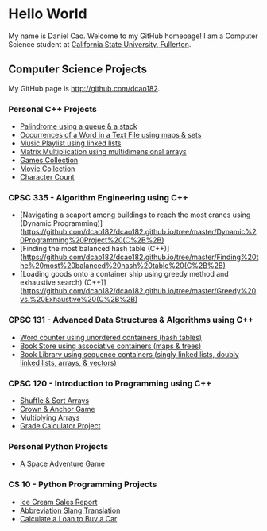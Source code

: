 # Hello World
My name is Daniel Cao.  Welcome to my GitHub homepage! I am a Computer Science student at [California
State University, Fullerton](http://www.fullerton.edu/).

## Computer Science Projects
My GitHub page is http://github.com/dcao182.

### Personal C++ Projects
* [Palindrome using a queue & a stack](https://github.com/dcao182/dcao.github.io/commit/1dd3a0bd0e88c6737c4e072516080c98bca7a1bd)
* [Occurrences of a Word in a Text File using maps & sets](https://github.com/dcao182/dcao182.github.io/blob/master/Occurrences%20of%20a%20word%20in%20a%20text%20file%20using%20maps%20and%20sets%20(C%2B%2B)/main.cpp)
* [Music Playlist using linked lists](https://github.com/dcao182/dcao.github.io/blob/master/Playing%20songs%20from%20a%20playlist%20using%20lists%20(C%2B%2B)/main.cpp)
* [Matrix Multiplication using multidimensional arrays](https://github.com/dcao182/dcao.github.io/commit/f06d23abebbbbd8e79f82922f9a37373010ad434)
* [Games Collection](https://github.com/dcao182/dcao.github.io/commit/a81dee78d4e703a84a9bdd3b8461ae238fb8437b)
* [Movie Collection](https://github.com/dcao182/dcao.github.io/commit/020761e8eca9c66868826e537c7f17df2bc4eeec)
* [Character Count](https://github.com/dcao182/dcao.github.io/commit/4761c8103e1c13220b778869611d2658bc1bf2d1)



### CPSC 335 - Algorithm Engineering using C++
* [Navigating a seaport among buildings to reach the most cranes using (Dynamic Programming)]
(https://github.com/dcao182/dcao182.github.io/tree/master/Dynamic%20Programming%20Project%20(C%2B%2B)
* [Finding the most balanced hash table (C++)]
(https://github.com/dcao182/dcao182.github.io/tree/master/Finding%20the%20most%20balanced%20hash%20table%20(C%2B%2B)
* [Loading goods onto a container ship using greedy method and exhaustive search) (C++)]
(https://github.com/dcao182/dcao182.github.io/tree/master/Greedy%20vs.%20Exhaustive%20(C%2B%2B)


### CPSC 131 - Advanced Data Structures & Algorithms using C++
* [Word counter using unordered containers (hash tables)](https://github.com/dcao182/dcao182.github.io/tree/master/Book%20Store%20using%20unordered%20containers%20(C%2B%2B))
* [Book Store using associative containers (maps & trees)](https://github.com/dcao182/dcao182.github.io/tree/master/Book%20Store%20using%20maps%20%26%20trees%20(C%2B%2B))
* [Book Library using sequence containers (singly linked lists, doubly linked lists, arrays, & vectors)](https://github.com/dcao182/dcao182.github.io/tree/master/Book%20Library%20using%20singly%20linked%20lists%2C%20doubly%20linked%20lists%2C%20arrays%2C%20and%20vectors%20(C%2B%2B))

### CPSC 120 - Introduction to Programming using C++
* [Shuffle & Sort Arrays](https://github.com/csuf-cpsc-mshafae-spring-2020/cpsc-120-lab-08-dcao182/blob/master/prob-1/shuffle-sort.cpp)
* [Crown & Anchor Game](https://github.com/csuf-cpsc-mshafae-spring-2020/cpsc-120-final-dcao182/blob/master/crown_and_anchor.cpp)
* [Multiplying Arrays](https://github.com/dcao182/dcao.github.io/commit/022a8f0649006210f564a511fa5172b3fae375c2)
* [Grade Calculator Project](https://github.com/csuf-cpsc-mshafae-spring-2020/cpsc-120-project-02-dcao182/blob/master/grades.cpp)

### Personal Python Projects
* [A Space Adventure Game](https://github.com/dcao182/dcao182.github.io/tree/master/Mission%20Escape%20(Python))

### CS 10 - Python Programming Projects
* [Ice Cream Sales Report](https://github.com/dcao182/dcao.github.io/commit/827f7cec14deb532972c043acb35b556cbebcf73)
* [Abbreviation Slang Translation](https://github.com/dcao182/dcao.github.io/commit/168deec3766afb363aaff0ca17ea9913fd3aaf86)
* [Calculate a Loan to Buy a Car](https://github.com/dcao182/dcao.github.io/commit/cef08261de2eb4a7c333bc8faeec51c92b5af0d2)
